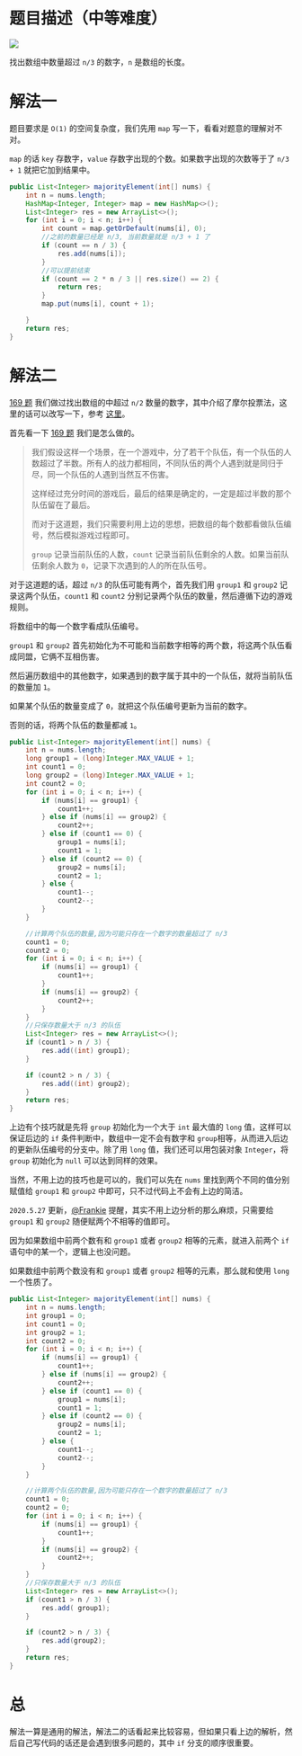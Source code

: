 # 题目描述（中等难度）

![](https://windliang.oss-cn-beijing.aliyuncs.com/229.jpg)

找出数组中数量超过 `n/3` 的数字，`n` 是数组的长度。

# 解法一

题目要求是 `O(1)` 的空间复杂度，我们先用 `map` 写一下，看看对题意的理解对不对。

`map` 的话 `key` 存数字，`value` 存数字出现的个数。如果数字出现的次数等于了 `n/3 + 1` 就把它加到结果中。

```java
public List<Integer> majorityElement(int[] nums) {
    int n = nums.length;
    HashMap<Integer, Integer> map = new HashMap<>();
    List<Integer> res = new ArrayList<>();
    for (int i = 0; i < n; i++) {
        int count = map.getOrDefault(nums[i], 0);
        //之前的数量已经是 n/3, 当前数量就是 n/3 + 1 了
        if (count == n / 3) {
            res.add(nums[i]);
        }
        //可以提前结束
        if (count == 2 * n / 3 || res.size() == 2) {
            return res;
        }
        map.put(nums[i], count + 1);

    }
    return res;
}
```

# 解法二

[169 题](https://leetcode.wang/leetcode-169-Majority-Element.html) 我们做过找出数组的中超过 `n/2` 数量的数字，其中介绍了摩尔投票法，这里的话可以改写一下，参考 [这里](https://leetcode.com/problems/majority-element-ii/discuss/63520/Boyer-Moore-Majority-Vote-algorithm-and-my-elaboration)。

首先看一下 [169 题](https://leetcode.wang/leetcode-169-Majority-Element.html) 我们是怎么做的。

> 我们假设这样一个场景，在一个游戏中，分了若干个队伍，有一个队伍的人数超过了半数。所有人的战力都相同，不同队伍的两个人遇到就是同归于尽，同一个队伍的人遇到当然互不伤害。
>
> 这样经过充分时间的游戏后，最后的结果是确定的，一定是超过半数的那个队伍留在了最后。
>
> 而对于这道题，我们只需要利用上边的思想，把数组的每个数都看做队伍编号，然后模拟游戏过程即可。
>
> `group` 记录当前队伍的人数，`count` 记录当前队伍剩余的人数。如果当前队伍剩余人数为 `0`，记录下次遇到的人的所在队伍号。

对于这道题的话，超过 `n/3` 的队伍可能有两个，首先我们用 `group1` 和 `group2` 记录这两个队伍，`count1` 和 `count2` 分别记录两个队伍的数量，然后遵循下边的游戏规则。

将数组中的每一个数字看成队伍编号。

`group1`  和 `group2`  首先初始化为不可能和当前数字相等的两个数，将这两个队伍看成同盟，它俩不互相伤害。

然后遍历数组中的其他数字，如果遇到的数字属于其中的一个队伍，就将当前队伍的数量加 `1`。

如果某个队伍的数量变成了 `0`，就把这个队伍编号更新为当前的数字。

否则的话，将两个队伍的数量都减 `1`。

```java
public List<Integer> majorityElement(int[] nums) {
    int n = nums.length;
    long group1 = (long)Integer.MAX_VALUE + 1;
    int count1 = 0;
    long group2 = (long)Integer.MAX_VALUE + 1;
    int count2 = 0;
    for (int i = 0; i < n; i++) {
        if (nums[i] == group1) {
            count1++;
        } else if (nums[i] == group2) {
            count2++;
        } else if (count1 == 0) {
            group1 = nums[i];
            count1 = 1;
        } else if (count2 == 0) {
            group2 = nums[i];
            count2 = 1;
        } else {
            count1--;
            count2--;
        }
    }

    //计算两个队伍的数量,因为可能只存在一个数字的数量超过了 n/3
    count1 = 0;
    count2 = 0;
    for (int i = 0; i < n; i++) {
        if (nums[i] == group1) {
            count1++;
        }
        if (nums[i] == group2) {
            count2++;
        }
    }
    //只保存数量大于 n/3 的队伍
    List<Integer> res = new ArrayList<>();
    if (count1 > n / 3) {
        res.add((int) group1);
    }

    if (count2 > n / 3) {
        res.add((int) group2);
    }
    return res;
}
```

上边有个技巧就是先将 `group` 初始化为一个大于 `int` 最大值的 `long` 值，这样可以保证后边的 `if` 条件判断中，数组中一定不会有数字和 `group`相等，从而进入后边的更新队伍编号的分支中。除了用 `long` 值，我们还可以用包装对象 `Integer`，将 `group` 初始化为 `null` 可以达到同样的效果。

当然，不用上边的技巧也是可以的，我们可以先在 `nums` 里找到两个不同的值分别赋值给 `group1` 和 `group2` 中即可，只不过代码上不会有上边的简洁。

`2020.5.27` 更新，[@Frankie](http://yaoyichen.cn/algorithm/2020/05/27/leetcode-229.html) 提醒，其实不用上边分析的那么麻烦，只需要给 `group1` 和 `group2` 随便赋两个不相等的值即可。

因为如果数组中前两个数有和 `group1` 或者 `group2` 相等的元素，就进入前两个 `if` 语句中的某一个，逻辑上也没问题。

如果数组中前两个数没有和 `group1` 或者 `group2` 相等的元素，那么就和使用 `long` 一个性质了。

```java
public List<Integer> majorityElement(int[] nums) {
    int n = nums.length;
    int group1 = 0;
    int count1 = 0;
    int group2 = 1;
    int count2 = 0;
    for (int i = 0; i < n; i++) {
        if (nums[i] == group1) {
            count1++;
        } else if (nums[i] == group2) {
            count2++;
        } else if (count1 == 0) {
            group1 = nums[i];
            count1 = 1;
        } else if (count2 == 0) {
            group2 = nums[i];
            count2 = 1;
        } else {
            count1--;
            count2--;
        }
    }

    //计算两个队伍的数量,因为可能只存在一个数字的数量超过了 n/3
    count1 = 0;
    count2 = 0;
    for (int i = 0; i < n; i++) {
        if (nums[i] == group1) {
            count1++;
        }
        if (nums[i] == group2) {
            count2++;
        }
    }
    //只保存数量大于 n/3 的队伍
    List<Integer> res = new ArrayList<>();
    if (count1 > n / 3) {
        res.add( group1);
    }

    if (count2 > n / 3) {
        res.add(group2);
    }
    return res;
}
```

# 总

解法一算是通用的解法，解法二的话看起来比较容易，但如果只看上边的解析，然后自己写代码的话还是会遇到很多问题的，其中 `if` 分支的顺序很重要。